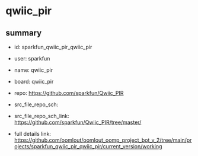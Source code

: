 # qwiic_pir
 
## summary 
* id: sparkfun_qwiic_pir_qwiic_pir
* user: sparkfun
* name: qwiic_pir
* board: qwiic_pir
* repo: https://github.com/sparkfun/Qwiic_PIR



* src_file_repo_sch: 
* src_file_repo_sch_link: https://github.com/sparkfun/Qwiic_PIR/tree/master/
* full details link: https://github.com/oomlout/oomlout_oomp_project_bot_v_2/tree/main/projects/sparkfun_qwiic_pir_qwiic_pir/current_version/working  







